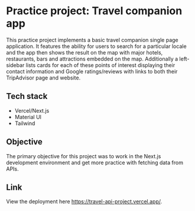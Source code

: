 
# Practice project: Travel companion app

This practice project implements a basic travel companion single page application. 
It features the ability for users to search for a particular locale and the app
then shows the result on the map with major hotels, restaurants, bars and attractions
embedded on the map. Additionally a left-sidebar  lists cards for each of these points of interest
displaying their contact information and Google ratings/reviews with links to both their TripAdvisor page 
and website.

## Tech stack
- Vercel/Next.js
- Material UI
- Tailwind

## Objective
The primary objective for this project was to work in the Next.js development environment and get more practice
with fetching data from APIs.

## Link
View the deployment here https://travel-api-project.vercel.app/.







